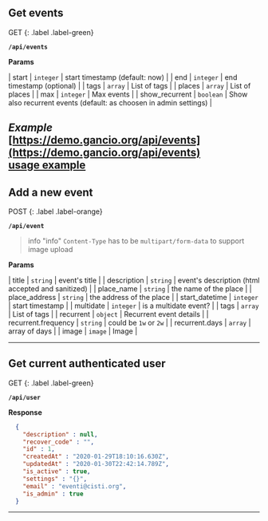 
## Get events

GET
{: .label .label-green}

**`/api/events`**



**Params**

| start | `integer` | start timestamp (default: now) |
| end | `integer` | end timestamp (optional) |
| tags | `array` | List of tags |
| places | `array` | List of places |
| max | `integer` | Max events |
| show_recurrent | `boolean` | Show also recurrent events (default: as choosen in admin settings) |


***Example***  
[https://demo.gancio.org/api/events](https://demo.gancio.org/api/events)  
[usage example](https://framagit.org/les/gancio/-/blob/master/webcomponents/src/GancioEvents.svelte#L18-42)
---

## Add a new event

POST
{: .label .label-orange}

**`/api/event`**

> info "info"
> `Content-Type` has to be `multipart/form-data` to support image upload


**Params**

| title | `string` | event's title |
| description | `string` | event's description (html accepted and sanitized) |
| place_name | `string` | the name of the place |
| place_address | `string` | the address of the place |
| start_datetime | `integer` | start timestamp |
| multidate | `integer` | is a multidate event? |
| tags | `array` | List of tags |
| recurrent | `object` | Recurrent event details |
| recurrent.frequency | `string` | could be `1w` or `2w` |
| recurrent.days | `array` | array of days |
| image | `image` | Image |


---

## Get current authenticated user

GET
{: .label .label-green}

**`/api/user`**





**Response**
```json
  {
    "description" : null,
    "recover_code" : "",
    "id" : 1,
    "createdAt" : "2020-01-29T18:10:16.630Z",
    "updatedAt" : "2020-01-30T22:42:14.789Z",
    "is_active" : true,
    "settings" : "{}",
    "email" : "eventi@cisti.org",
    "is_admin" : true
  }
  ```
---

